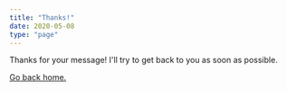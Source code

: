 ```yaml
---
title: "Thanks!"
date: 2020-05-08
type: "page"
---
```


Thanks for your message! I'll try to get back to you as soon as possible.

[Go back home.](/)